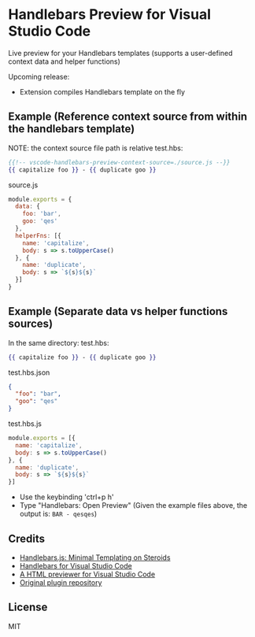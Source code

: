 # Handlebars Preview for Visual Studio Code
Live preview for your Handlebars templates (supports a user-defined context data and helper functions)

Upcoming release:
* Extension compiles Handlebars template on the fly

## Example (Reference context source from within the handlebars template)
NOTE: the context source file path is relative
test.hbs:
```handlebars
{{!-- vscode-handlebars-preview-context-source=./source.js --}}
{{ capitalize foo }} - {{ duplicate goo }}
```
source.js
```js
module.exports = {
  data: {
    foo: 'bar',
    goo: 'qes'
  },
  helperFns: [{
    name: 'capitalize',
    body: s => s.toUpperCase()
  }, {
    name: 'duplicate',
    body: s => `${s}${s}`
  }]
}
```

## Example (Separate data vs helper functions sources)
In the same directory:
test.hbs:
```handlebars
{{ capitalize foo }} - {{ duplicate goo }}
```

test.hbs.json
```json
{ 
  "foo": "bar",
  "goo": "qes"
}
```

test.hbs.js
```js
module.exports = [{
  name: 'capitalize',
  body: s => s.toUpperCase()
}, {
  name: 'duplicate',
  body: s => `${s}${s}`
}]
```

- Use the keybinding 'ctrl+p h'
- Type "Handlebars: Open Preview" (Given the example files above, the output is: `BAR - qesqes`)

## Credits

- [Handlebars.js: Minimal Templating on Steroids](http://handlebarsjs.com/)
- [Handlebars for Visual Studio Code](https://marketplace.visualstudio.com/items?itemName=andrejunges.Handlebars)
- [A HTML previewer for Visual Studio Code](https://marketplace.visualstudio.com/items?itemName=tht13.html-preview-vscode)
- [Original plugin repository](https://github.com/chaliy/vscode-handlebars-preview)

## License

MIT
